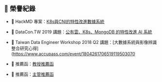 ## 🏅 榮譽紀錄

- 📘 HackMD 專案：[K8s與CNI的特性改進數據系統](https://hackmd.io/@Reagan/r1SXmej9L)

- 🧪 DataCon.TW 2019 講題：[公有雲、K8s、MongoDB 的特性改進 AI 系統](https://2019.datacon.tw/agenda/)
- 🧪 Taiwan Data Engineer Workshop 2018 Q2 講題：[大數據系統與影像辨識整合研究心得](https://www.accupass.com/event/1804261706519119503070

- 👔 推薦函：[教授推薦函](https://github.com/MuTed00132/MuTed00132/blob/main/professor.pdf)
- 👔 推薦函：[主管推薦函](https://github.com/MuTed00132/MuTed00132/blob/main/manager.png)

